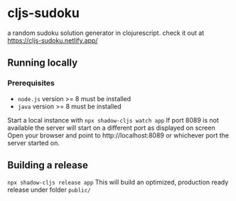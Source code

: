 # cljs-sudoku
a random sudoku solution generator in clojurescript. check it out at https://cljs-sudoku.netlify.app/

## Running locally

### Prerequisites

- `node.js` version >= 8 must be installed
- `java` version >= 8 must be installed

Start a local instance with `npx shadow-cljs watch app`
If port 8089 is not available the server will start on a different port as displayed on screen 
Open your browser and point to http://localhost:8089 or whichever port the server started on.

## Building a release

`npx shadow-cljs release app` 
This will build an optimized, production ready release under folder `public/`
